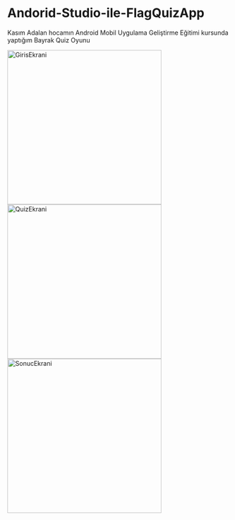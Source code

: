 # Andorid-Studio-ile-FlagQuizApp
Kasım Adalan hocamın Android Mobil Uygulama Geliştirme Eğitimi kursunda yaptığım Bayrak Quiz Oyunu

<img width="349" alt="GirisEkrani" src="https://github.com/emirkddn/Andorid-Studio-ile-FlagQuizApp/assets/118385373/60554cd0-4699-44ca-8644-0d71036d3d2f">
<img width="349" alt="QuizEkrani" src="https://github.com/emirkddn/Andorid-Studio-ile-FlagQuizApp/assets/118385373/533dd1db-3e67-4a54-96e4-2fd056215846">
<img width="349" alt="SonucEkrani" src="https://github.com/emirkddn/Andorid-Studio-ile-FlagQuizApp/assets/118385373/140d51ff-e423-49cb-8ade-f6517ccf273d">
